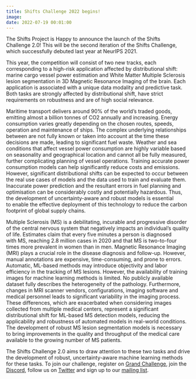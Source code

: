 ```yaml
---
title: Shifts Challenge 2022 begins!
image:
date: 2022-07-19 00:01:00
---
```

The Shifts Project is&nbsp;Happy to&nbsp;announce the launch of&nbsp;the Shifts Challenge&nbsp;2.0! This will be&nbsp;the second iteration of&nbsp;the Shifts Challenge, which successfully debuted last year at&nbsp;NeurIPS 2021.

This year, the competition will consist of&nbsp;two new tracks, each corresponding to&nbsp;a&nbsp;high-risk application affected by&nbsp;distributional shift: marine cargo vessel power estimation and White Matter Multiple Sclerosis lesion segmentation in&nbsp;3D&nbsp;Magnetic Resonance Imaging of&nbsp;the brain. Each application is&nbsp;associated with a&nbsp;unique data modality and predictive task. Both tasks are strongly affected by&nbsp;distributional shift, have strict requirements on&nbsp;robustness and are of&nbsp;high social relevance.

Maritime transport delivers around&nbsp;90% of&nbsp;the world&rsquo;s traded goods, emitting almost a&nbsp;billion tonnes of&nbsp;CO2 annually and increasing. Energy consumption varies greatly depending on&nbsp;the chosen routes, speeds, operation and maintenance of&nbsp;ships. The complex underlying relationships between are not fully known or&nbsp;taken into account at&nbsp;the time these decisions are made, leading to&nbsp;significant fuel waste.
Weather and sea conditions that affect vessel power consumption are highly variable based on&nbsp;seasonality and geographical location and cannot all be&nbsp;fully measured, further complicating planning of&nbsp;vessel operations. Training accurate power consumption models can help significantly reduce costs and emissions. However, significant distributional shifts can be&nbsp;expected to&nbsp;occur between the real use cases of&nbsp;models and the data used to&nbsp;train and evaluate them. Inaccurate power prediction and the resultant errors in&nbsp;fuel planning and optimisation can be&nbsp;considerably costly and potentially hazardous. Thus, the development of&nbsp;uncertainty-aware and robust models is&nbsp;essential to&nbsp;enable the effective deployment of&nbsp;this technology to&nbsp;reduce the carbon footprint of&nbsp;global supply chains.

Multiple Sclerosis (MS) is&nbsp;a&nbsp;debilitating, incurable and progressive disorder of&nbsp;the central nervous system that negatively impacts an&nbsp;individual&rsquo;s quality of&nbsp;life. Estimates claim that every five minutes a&nbsp;person is&nbsp;diagnosed with&nbsp;MS, reaching 2.8 million cases in&nbsp;2020 and that&nbsp;MS is&nbsp;two-to-four times more prevalent in&nbsp;women than in&nbsp;men. Magnetic Resonance Imaging (MRI) plays a&nbsp;crucial role in&nbsp;the disease diagnosis and follow-up. However, manual annotations are expensive, time-consuming, and prone to&nbsp;errors. Automatic, ML-based methods may introduce objectivity and labor efficiency in&nbsp;the tracking of&nbsp;MS lesions. However, the availability of&nbsp;training images for machine learning methods is&nbsp;limited. No&nbsp;publicly available dataset fully describes the heterogeneity of&nbsp;the pathology. Furthermore, changes in&nbsp;MRI scanner vendors, configurations, imaging software and medical personnel leads to&nbsp;significant variability in&nbsp;the imaging process. These differences, which are exacerbated when considering images collected from multiple medical centers, represent a&nbsp;significant distributional shift for ML-based MS&nbsp;detection models, reducing the applicability and robustness of&nbsp;automated models in&nbsp;real-world conditions. The development of&nbsp;robust&nbsp;MS lesion segmentation models is&nbsp;necessary to&nbsp;bring improvements in&nbsp;the quality and throughput of&nbsp;the medical care available to&nbsp;the growing number of&nbsp;MS patients.

The Shifts Challenge&nbsp;2.0 aims to&nbsp;draw attention to&nbsp;these two tasks and drive the development of&nbsp;robust, uncertainty-aware machine learning methods for these tasks. To&nbsp;join our challenge, register on&nbsp;[Grand Challenge](https://shifts.grand-challenge.org), join the [Discord](https://discord.gg/mKMgRSXQnX), follow&nbsp;us on&nbsp;[Twitter](https://twitter.com/ShiftsProject) and sign up&nbsp;to&nbsp;our [mailing list](https://forms.gle/DnC9mVCYgHhwCGWy5).
